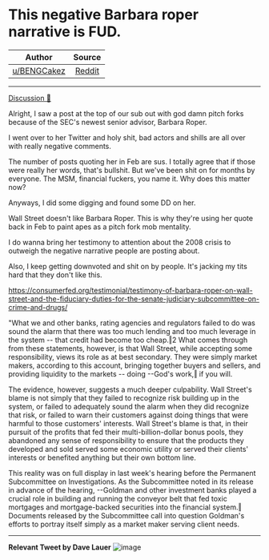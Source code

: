 This negative Barbara roper narrative is FUD.
=============================================

| Author       | Source       | 
| :-------------: |:-------------:|
|  [u/BENGCakez](https://www.reddit.com/user/BENGCakez/) | [Reddit](https://www.reddit.com/r/Superstonk/comments/pbsa52/this_negative_barbara_roper_narrative_is_fud/) | 

---

[Discussion 🦍](https://www.reddit.com/r/Superstonk/search?q=flair_name%3A%22Discussion%20%F0%9F%A6%8D%22&restrict_sr=1)

Alright, I saw a post at the top of our sub out with god damn pitch forks because of the SEC's newest senior advisor, Barbara Roper.

I went over to her Twitter and holy shit, bad actors and shills are all over with really negative comments.

The number of posts quoting her in Feb are sus. I totally agree that if those were really her words, that's bullshit. But we've been shit on for months by everyone. The MSM, financial fuckers, you name it. Why does this matter now?

Anyways, I did some digging and found some DD on her.

Wall Street doesn't like Barbara Roper. This is why they're using her quote back in Feb to paint apes as a pitch fork mob mentality.

I do wanna bring her testimony to attention about the 2008 crisis to outweigh the negative narrative people are posting about.

Also, I keep getting downvoted and shit on by people. It's jacking my tits hard that they don't like this.

<https://consumerfed.org/testimonial/testimony-of-barbara-roper-on-wall-street-and-the-fiduciary-duties-for-the-senate-judiciary-subcommittee-on-crime-and-drugs/>

"What we and other banks, rating agencies and regulators failed to do was sound the alarm that there was too much lending and too much leverage in the system -- that credit had become too cheap.‖2 What comes through from these statements, however, is that Wall Street, while accepting some responsibility, views its role as at best secondary. They were simply market makers, according to this account, bringing together buyers and sellers, and providing liquidity to the markets -- doing --God's work,‖ if you will.

The evidence, however, suggests a much deeper culpability. Wall Street's blame is not simply that they failed to recognize risk building up in the system, or failed to adequately sound the alarm when they did recognize that risk, or failed to warn their customers against doing things that were harmful to those customers' interests. Wall Street's blame is that, in their pursuit of the profits that fed their multi-billion-dollar bonus pools, they abandoned any sense of responsibility to ensure that the products they developed and sold served some economic utility or served their clients' interests or benefited anything but their own bottom line.

This reality was on full display in last week's hearing before the Permanent Subcommittee on Investigations. As the Subcommittee noted in its release in advance of the hearing, --Goldman and other investment banks played a crucial role in building and running the conveyor belt that fed toxic mortgages and mortgage-backed securities into the financial system.‖ Documents released by the Subcommittee call into question Goldman's efforts to portray itself simply as a market maker serving client needs.

---

**Relevant Tweet by Dave Lauer**
![image](https://user-images.githubusercontent.com/82035192/131131815-488e5329-19f8-46ae-8f71-d8f7ba66b4cc.png)

